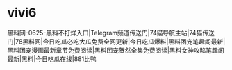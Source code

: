 # vivi6
黑料网-0625-黑料不打烊入口|Telegram频道传送门|74猫导航主站|74猫传送门|78黑料网|今日吃瓜必吃大瓜免费全网更新|今日吃瓜爆料|黑料团宠笔趣阁最新|黑料团宠漫画最新章节免费阅读|黑料团宠贺然全集免费阅读|黑料女神攻略笔趣阁最新|黑料|今日吃瓜在线|881比鸭
